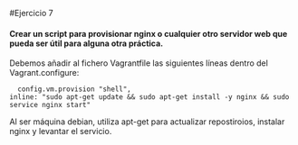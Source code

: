 #Ejercicio 7

#### Crear un script para provisionar nginx o cualquier otro servidor web que pueda ser útil para alguna otra práctica.

Debemos añadir al fichero Vagrantfile las siguientes líneas dentro del Vagrant.configure:

	  config.vm.provision "shell",
  	inline: "sudo apt-get update && sudo apt-get install -y nginx && sudo service nginx start"

Al ser máquina debian, utiliza apt-get para actualizar repostiroios, instalar nginx y levantar el servicio.